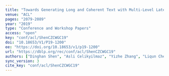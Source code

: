 ```yaml
---
title: "Towards Generating Long and Coherent Text with Multi-Level Latent Variable Models."
venue: "ACL"
pages: "2079-2089"
year: "2019"
type: "Conference and Workshop Papers"
access: "open"
key: "conf/acl/ShenCZCWGC19"
doi: "10.18653/V1/P19-1200"
ee: "https://doi.org/10.18653/v1/p19-1200"
url: "https://dblp.org/rec/conf/acl/ShenCZCWGC19"
authors: ["Dinghan Shen", "Asli Celikyilmaz", "Yizhe Zhang", "Liqun Chen", "Xin Wang", "Jianfeng Gao", "Lawrence Carin"]
sync_version: 3
cite_key: "conf/acl/ShenCZCWGC19"
---
```

